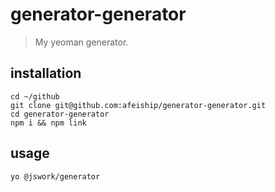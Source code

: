 # generator-generator
> My yeoman generator.

## installation
```shell
cd ~/github
git clone git@github.com:afeiship/generator-generator.git
cd generator-generator
npm i && npm link
```

## usage
```shell
yo @jswork/generator
```
